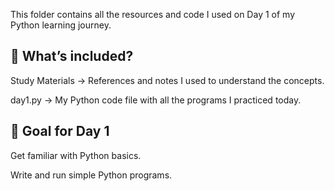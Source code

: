 This folder contains all the resources and code I used on Day 1 of my Python learning journey.

📂 What’s included?
-------------------
Study Materials → References and notes I used to understand the concepts.

day1.py → My Python code file with all the programs I practiced today.

🚀 Goal for Day 1
-----------------
Get familiar with Python basics.

Write and run simple Python programs.
